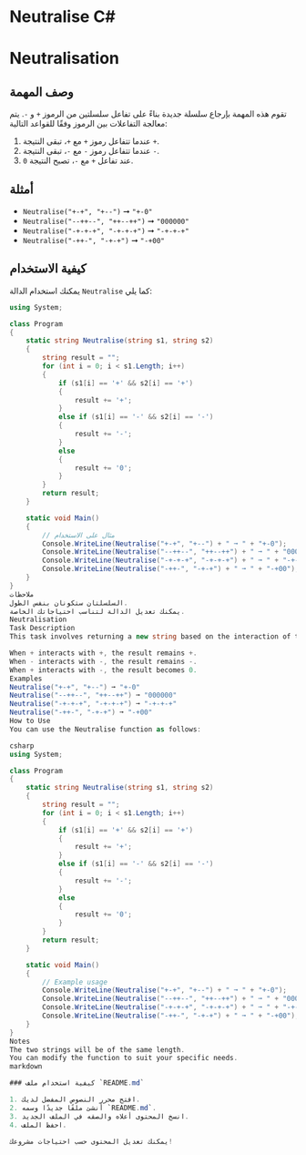 # Neutralise C#
# Neutralisation

## وصف المهمة
تقوم هذه المهمة بإرجاع سلسلة جديدة بناءً على تفاعل سلسلتين من الرموز `+` و `-`. يتم معالجة التفاعلات بين الرموز وفقًا للقواعد التالية:

1. عندما تتفاعل رموز `+` مع `+`، تبقى النتيجة `+`.
2. عندما تتفاعل رموز `-` مع `-`، تبقى النتيجة `-`.
3. عند تفاعل `+` مع `-`، تصبح النتيجة `0`.

## أمثلة
- `Neutralise("+-+", "+--")` ➞ `"+-0"`
- `Neutralise("--++--", "++--++")` ➞ `"000000"`
- `Neutralise("-+-+-+", "-+-+-+")` ➞ `"-+-+-+"`
- `Neutralise("-++-", "-+-+")` ➞ `"-+00"`

## كيفية الاستخدام
يمكنك استخدام الدالة `Neutralise` كما يلي:

```csharp
using System;

class Program
{
    static string Neutralise(string s1, string s2)
    {
        string result = "";
        for (int i = 0; i < s1.Length; i++)
        {
            if (s1[i] == '+' && s2[i] == '+')
            {
                result += '+';
            }
            else if (s1[i] == '-' && s2[i] == '-')
            {
                result += '-';
            }
            else
            {
                result += '0';
            }
        }
        return result;
    }

    static void Main()
    {
        // مثال على الاستخدام
        Console.WriteLine(Neutralise("+-+", "+--") + " ➞ " + "+-0");
        Console.WriteLine(Neutralise("--++--", "++--++") + " ➞ " + "000000");
        Console.WriteLine(Neutralise("-+-+-+", "-+-+-+") + " ➞ " + "-+-+-+");
        Console.WriteLine(Neutralise("-++-", "-+-+") + " ➞ " + "-+00");
    }
}
ملاحظات
السلسلتان ستكونان بنفس الطول.
يمكنك تعديل الدالة لتناسب احتياجاتك الخاصة.
Neutralisation
Task Description
This task involves returning a new string based on the interaction of two strings composed of the symbols + and -. The interactions are processed according to the following rules:

When + interacts with +, the result remains +.
When - interacts with -, the result remains -.
When + interacts with -, the result becomes 0.
Examples
Neutralise("+-+", "+--") ➞ "+-0"
Neutralise("--++--", "++--++") ➞ "000000"
Neutralise("-+-+-+", "-+-+-+") ➞ "-+-+-+"
Neutralise("-++-", "-+-+") ➞ "-+00"
How to Use
You can use the Neutralise function as follows:

csharp
using System;

class Program
{
    static string Neutralise(string s1, string s2)
    {
        string result = "";
        for (int i = 0; i < s1.Length; i++)
        {
            if (s1[i] == '+' && s2[i] == '+')
            {
                result += '+';
            }
            else if (s1[i] == '-' && s2[i] == '-')
            {
                result += '-';
            }
            else
            {
                result += '0';
            }
        }
        return result;
    }

    static void Main()
    {
        // Example usage
        Console.WriteLine(Neutralise("+-+", "+--") + " ➞ " + "+-0");
        Console.WriteLine(Neutralise("--++--", "++--++") + " ➞ " + "000000");
        Console.WriteLine(Neutralise("-+-+-+", "-+-+-+") + " ➞ " + "-+-+-+");
        Console.WriteLine(Neutralise("-++-", "-+-+") + " ➞ " + "-+00");
    }
}
Notes
The two strings will be of the same length.
You can modify the function to suit your specific needs.
markdown

### كيفية استخدام ملف `README.md`

1. افتح محرر النصوص المفضل لديك.
2. أنشئ ملفًا جديدًا وسمه `README.md`.
3. انسخ المحتوى أعلاه والصقه في الملف الجديد.
4. احفظ الملف.

يمكنك تعديل المحتوى حسب احتياجات مشروعك!
